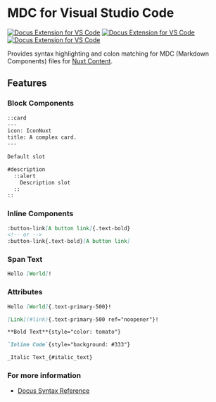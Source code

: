 # MDC for Visual Studio Code

[![Docus Extension for VS Code][extension-version-src]][extension-href]
[![Docus Extension for VS Code][extension-downloads-src]][extension-href]
[![Docus Extension for VS Code][extension-installs-src]][extension-href]

Provides syntax highlighting and colon matching for MDC (Markdown Components) files for [Nuxt Content](https://content.nuxtjs.org).

## Features

### Block Components

```md
::card
---
icon: IconNuxt
title: A complex card.
---

Default slot

#description
  ::alert
    Description slot
  ::
::
```

### Inline Components

```md
:button-link[A button link]{.text-bold}
<!-- or -->
:button-link{.text-bold}[A button link]
```

### Span Text

```md
Hello [World]!
```

### Attributes

```md
Hello [World]{.text-primary-500}!

[Link](#link){.text-primary-500 ref="noopener"}!

**Bold Text**{style="color: tomato"}

`Inline Code`{style="background: #333"}

_Italic Text_{#italic_text}
```

### For more information

* [Docus Syntax Reference](https://docus.dev/writing/syntax)


<!-- Badges -->
[extension-href]: https://marketplace.visualstudio.com/items?itemName=NuxtLabs.docus
[extension-version-src]: https://img.shields.io/visual-studio-marketplace/v/NuxtLabs.docus?label=Visual%20Studio%20Code
[extension-downloads-src]: https://img.shields.io/visual-studio-marketplace/d/NuxtLabs.docus
[extension-installs-src]: https://img.shields.io/visual-studio-marketplace/i/NuxtLabs.docus
